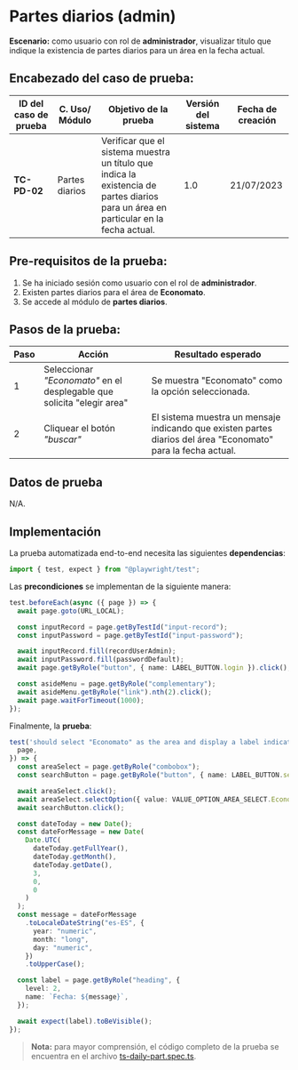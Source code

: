 # Partes diarios (admin)

**Escenario:** como usuario con rol de **administrador**, visualizar titulo que indique la existencia de partes diarios para un área en la fecha actual.

## Encabezado del caso de prueba:

| ID del caso de prueba | C. Uso/ Módulo | Objetivo de la prueba                                                                                                                | Versión del sistema | Fecha de creación |
| --------------------- | -------------- | ------------------------------------------------------------------------------------------------------------------------------------ | ------------------- | ----------------- |
| **TC-PD-02**          | Partes diarios | Verificar que el sistema muestra un título que indica la existencia de partes diarios para un área en particular en la fecha actual. | 1.0                 | 21/07/2023        |

## Pre-requisitos de la prueba:

1. Se ha iniciado sesión como usuario con el rol de **administrador**.
2. Existen partes diarios para el área de **Economato**.
3. Se accede al módulo de **partes diarios**.

## Pasos de la prueba:

| Paso | Acción                                                                 | Resultado esperado                                                                                            |
| ---- | ---------------------------------------------------------------------- | ------------------------------------------------------------------------------------------------------------- |
| 1    | Seleccionar _"Economato"_ en el desplegable que solicita "elegir area" | Se muestra "Economato" como la opción seleccionada.                                                           |
| 2    | Cliquear el botón _"buscar"_                                           | El sistema muestra un mensaje indicando que existen partes diarios del área "Economato" para la fecha actual. |

## Datos de prueba

N/A.

## Implementación

La prueba automatizada end-to-end necesita las siguientes **dependencias**:

```typescript
import { test, expect } from "@playwright/test";
```

Las **precondiciones** se implementan de la siguiente manera:

```typescript
test.beforeEach(async ({ page }) => {
  await page.goto(URL_LOCAL);

  const inputRecord = page.getByTestId("input-record");
  const inputPassword = page.getByTestId("input-password");

  await inputRecord.fill(recordUserAdmin);
  await inputPassword.fill(passwordDefault);
  await page.getByRole("button", { name: LABEL_BUTTON.login }).click();

  const asideMenu = page.getByRole("complementary");
  await asideMenu.getByRole("link").nth(2).click();
  await page.waitForTimeout(1000);
});
```

Finalmente, la **prueba**:

```typescript
test('should select "Economato" as the area and display a label indicating that there are daily parts for the current date', async ({
  page,
}) => {
  const areaSelect = page.getByRole("combobox");
  const searchButton = page.getByRole("button", { name: LABEL_BUTTON.search });

  await areaSelect.click();
  await areaSelect.selectOption({ value: VALUE_OPTION_AREA_SELECT.Economato });
  await searchButton.click();

  const dateToday = new Date();
  const dateForMessage = new Date(
    Date.UTC(
      dateToday.getFullYear(),
      dateToday.getMonth(),
      dateToday.getDate(),
      3,
      0,
      0
    )
  );
  const message = dateForMessage
    .toLocaleDateString("es-ES", {
      year: "numeric",
      month: "long",
      day: "numeric",
    })
    .toUpperCase();

  const label = page.getByRole("heading", {
    level: 2,
    name: `Fecha: ${message}`,
  });

  await expect(label).toBeVisible();
});
```

> **Nota:** para mayor comprensión, el código completo de la prueba se encuentra en el archivo [ts-daily-part.spec.ts](/e2e/menu_admin/ts-daily-part.spec.ts).
